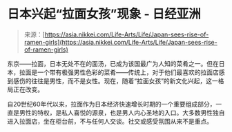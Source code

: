 <!--yml

category: 未分类

date: 2024-05-27 14:31:33

-->

# 日本兴起“拉面女孩”现象 - 日经亚洲

> 来源：[https://asia.nikkei.com/Life-Arts/Life/Japan-sees-rise-of-ramen-girls](https://asia.nikkei.com/Life-Arts/Life/Japan-sees-rise-of-ramen-girls)

东京——拉面，日本无处不在的面汤，已成为该国最广为人知的菜肴之一。但在日本，拉面是一个带有极强男性色彩的菜肴——传统上，对于他们最喜欢的拉面店感到感伤的往往是男性，而不是女性。现在，随着“拉面女孩”的新文化兴起，这一格局正在改变。

自20世纪60年代以来，拉面作为日本经济快速增长时期的一个重要组成部分，一直是男性的特权，是私人喜悦的源泉，也是男人内心圣地的入口。大多数男性独自进入拉面店，坐在柜台前，不与任何人交谈。社交或感受氛围从来不是重点。
